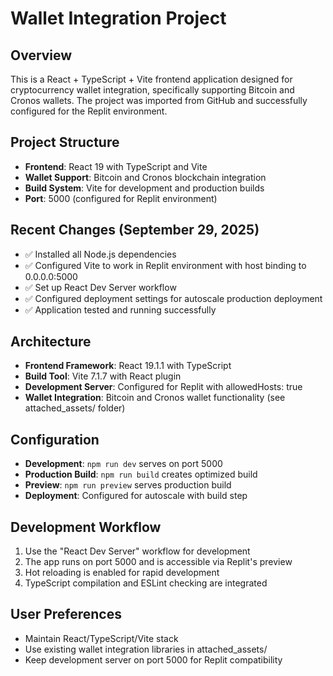 # Wallet Integration Project

## Overview
This is a React + TypeScript + Vite frontend application designed for cryptocurrency wallet integration, specifically supporting Bitcoin and Cronos wallets. The project was imported from GitHub and successfully configured for the Replit environment.

## Project Structure
- **Frontend**: React 19 with TypeScript and Vite
- **Wallet Support**: Bitcoin and Cronos blockchain integration
- **Build System**: Vite for development and production builds
- **Port**: 5000 (configured for Replit environment)

## Recent Changes (September 29, 2025)
- ✅ Installed all Node.js dependencies
- ✅ Configured Vite to work in Replit environment with host binding to 0.0.0.0:5000
- ✅ Set up React Dev Server workflow 
- ✅ Configured deployment settings for autoscale production deployment
- ✅ Application tested and running successfully

## Architecture
- **Frontend Framework**: React 19.1.1 with TypeScript
- **Build Tool**: Vite 7.1.7 with React plugin
- **Development Server**: Configured for Replit with allowedHosts: true
- **Wallet Integration**: Bitcoin and Cronos wallet functionality (see attached_assets/ folder)

## Configuration
- **Development**: `npm run dev` serves on port 5000
- **Production Build**: `npm run build` creates optimized build
- **Preview**: `npm run preview` serves production build
- **Deployment**: Configured for autoscale with build step

## Development Workflow
1. Use the "React Dev Server" workflow for development
2. The app runs on port 5000 and is accessible via Replit's preview
3. Hot reloading is enabled for rapid development
4. TypeScript compilation and ESLint checking are integrated

## User Preferences
- Maintain React/TypeScript/Vite stack
- Use existing wallet integration libraries in attached_assets/
- Keep development server on port 5000 for Replit compatibility